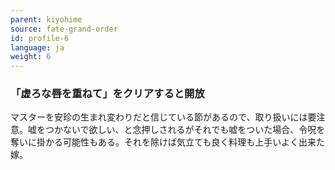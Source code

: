 ```yaml
---
parent: kiyohime
source: fate-grand-order
id: profile-6
language: ja
weight: 6
---
```


### 「虚ろな唇を重ねて」をクリアすると開放

マスターを安珍の生まれ変わりだと信じている節があるので、取り扱いには要注意。嘘をつかないで欲しい、と念押しされるがそれでも嘘をついた場合、令呪を奪いに掛かる可能性もある。それを除けば気立ても良く料理も上手いよく出来た嫁。

